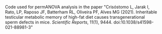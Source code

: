 Code used for permANOVA analysis in the paper "Crisóstomo L, Jarak I, Rato, LP, Raposo JF, Batterham RL, Oliveira PF, Alves MG (2021). Inheritable testicular metabolic memory of high-fat diet causes transgenerational sperm defects in mice. _Scientific Reports_, 11(1), 9444. doi:10.1038/s41598-021-88981-3"
